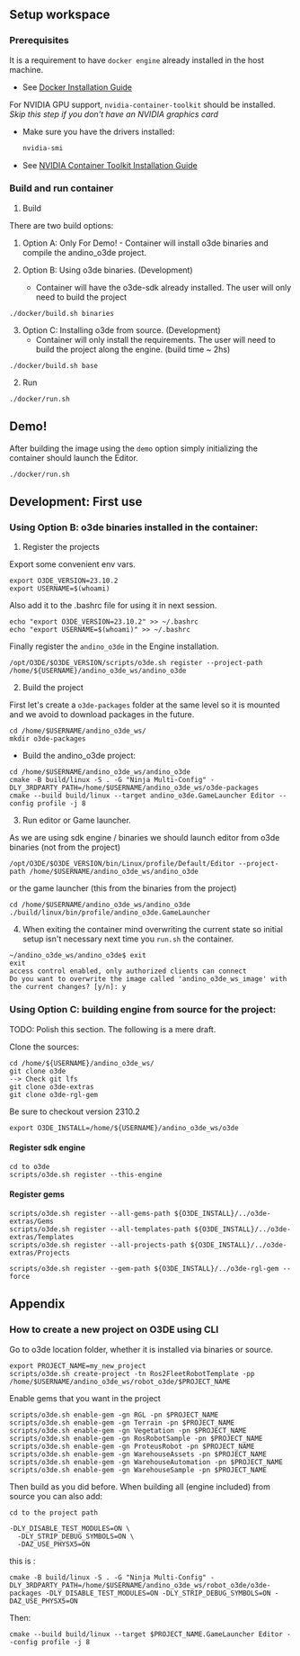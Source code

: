 ## Setup workspace

### Prerequisites

It is a requirement to have `docker engine` already installed in the host machine.

* See [Docker Installation Guide](https://docs.docker.com/engine/install/ubuntu/)

For NVIDIA GPU support, `nvidia-container-toolkit` should be installed. *Skip this step if you don't have an NVIDIA graphics card*


* Make sure you have the drivers installed:
  ```sh
  nvidia-smi
  ```
* See [NVIDIA Container Toolkit Installation Guide](https://docs.nvidia.com/datacenter/cloud-native/container-toolkit/install-guide.html)

### Build and run container

1. Build

There are two build options:
  1. Option A: Only For Demo!
    - Container will install o3de binaries and compile the andino_o3de project.

  3. Option B: Using o3de binaries. (Development)
     - Container will have the o3de-sdk already installed. The user will only need to build the project

  ```
  ./docker/build.sh binaries
  ```

  3. Option C: Installing o3de from source. (Development)
     - Container will only install the requirements. The user will need to build the project along the engine. (build time ~ 2hs)

  ```
  ./docker/build.sh base
  ```

2. Run

  ```
  ./docker/run.sh
  ```

## Demo!

After building the image using the `demo` option simply initializing the container should launch the Editor.

  ```
  ./docker/run.sh
  ```

## Development: First use


### Using Option B: o3de binaries installed in the container:


1. Register the projects

Export some convenient env vars.
```
export O3DE_VERSION=23.10.2
export USERNAME=$(whoami)
```
Also add it to the .bashrc file for using it in next session.
```
echo "export O3DE_VERSION=23.10.2" >> ~/.bashrc
echo "export USERNAME=$(whoami)" >> ~/.bashrc
```
Finally register the `andino_o3de` in the Engine installation.
```
/opt/O3DE/$O3DE_VERSION/scripts/o3de.sh register --project-path /home/${USERNAME}/andino_o3de_ws/andino_o3de
```

2. Build the project

First let's create a `o3de-packages` folder at the same level so it is mounted and we avoid to download packages in the future.

```
cd /home/$USERNAME/andino_o3de_ws/
mkdir o3de-packages
```

 - Build the andino_o3de project:
```
cd /home/$USERNAME/andino_o3de_ws/andino_o3de
cmake -B build/linux -S . -G "Ninja Multi-Config" -DLY_3RDPARTY_PATH=/home/$USERNAME/andino_o3de_ws/o3de-packages
cmake --build build/linux --target andino_o3de.GameLauncher Editor --config profile -j 8
```

3. Run editor or Game launcher.

As we are using sdk engine / binaries we should launch editor from o3de binaries (not from the project)
```
/opt/O3DE/$O3DE_VERSION/bin/Linux/profile/Default/Editor --project-path /home/$USERNAME/andino_o3de_ws/andino_o3de
```

or the game launcher (this from the binaries from the project)
```
cd /home/$USERNAME/andino_o3de_ws/andino_o3de
./build/linux/bin/profile/andino_o3de.GameLauncher
```

4. When exiting the container mind overwriting the current state so initial setup isn't necessary next time you `run.sh` the container.

```
~/andino_o3de_ws/andino_o3de$ exit
exit
access control enabled, only authorized clients can connect
Do you want to overwrite the image called 'andino_o3de_ws_image' with the current changes? [y/n]: y
```

### Using Option C: building engine from source for the project:

TODO: Polish this section. The following is a mere draft.

Clone the sources:
```
cd /home/${USERNAME}/andino_o3de_ws/
git clone o3de
--> Check git lfs
git clone o3de-extras
git clone o3de-rgl-gem
```
Be sure to checkout version 2310.2

```
export O3DE_INSTALL=/home/${USERNAME}/andino_o3de_ws/o3de
```
#### Register sdk engine
```
cd to o3de
scripts/o3de.sh register --this-engine
```
#### Register gems
```
scripts/o3de.sh register --all-gems-path ${O3DE_INSTALL}/../o3de-extras/Gems
scripts/o3de.sh register --all-templates-path ${O3DE_INSTALL}/../o3de-extras/Templates
scripts/o3de.sh register --all-projects-path ${O3DE_INSTALL}/../o3de-extras/Projects
```
```
scripts/o3de.sh register --gem-path ${O3DE_INSTALL}/../o3de-rgl-gem --force
```

## Appendix

### How to create a new project on O3DE using CLI

Go to o3de location folder, whether it is installed via binaries or source.

```
export PROJECT_NAME=my_new_project
scripts/o3de.sh create-project -tn Ros2FleetRobotTemplate -pp /home/$USERNAME/andino_o3de_ws/robot_o3de/$PROJECT_NAME
```

Enable gems that you want in the project
```
scripts/o3de.sh enable-gem -gn RGL -pn $PROJECT_NAME
scripts/o3de.sh enable-gem -gn Terrain -pn $PROJECT_NAME
scripts/o3de.sh enable-gem -gn Vegetation -pn $PROJECT_NAME
scripts/o3de.sh enable-gem -gn RosRobotSample -pn $PROJECT_NAME
scripts/o3de.sh enable-gem -gn ProteusRobot -pn $PROJECT_NAME
scripts/o3de.sh enable-gem -gn WarehouseAssets -pn $PROJECT_NAME
scripts/o3de.sh enable-gem -gn WarehouseAutomation -pn $PROJECT_NAME
scripts/o3de.sh enable-gem -gn WarehouseSample -pn $PROJECT_NAME
```

Then build as you did before.
When building all (engine included) from source you can also add:

```
cd to the project path
```
```
-DLY_DISABLE_TEST_MODULES=ON \
  -DLY_STRIP_DEBUG_SYMBOLS=ON \
  -DAZ_USE_PHYSX5=ON
```
this is :
```
cmake -B build/linux -S . -G "Ninja Multi-Config" -DLY_3RDPARTY_PATH=/home/$USERNAME/andino_o3de_ws/robot_o3de/o3de-packages -DLY_DISABLE_TEST_MODULES=ON -DLY_STRIP_DEBUG_SYMBOLS=ON -DAZ_USE_PHYSX5=ON
```
Then:
```
cmake --build build/linux --target $PROJECT_NAME.GameLauncher Editor --config profile -j 8
```

